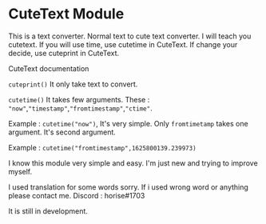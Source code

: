 # CuteText Module

This is a text converter. Normal text to cute text converter. I will teach you cutetext. If you will use time, use cutetime in CuteText. If change your decide, use cuteprint in CuteText.

CuteText documentation

`cuteprint()` It only take text to convert.

`cutetime()` It takes few arguments. These : `"now"`,`"timestamp"`,`"fromtimestamp"`,`"ctime"`. 

Example : `cutetime("now")`, It's very simple. Only `fromtimetamp` takes one argument. It's second argument. 

Example : `cutetime("fromtimestamp",1625800139.239973)` 

I know this module very simple and easy. I'm just new and trying to improve myself. 

I used translation for some words sorry.  If i used wrong word or anything please contact me. Discord : horise#1703


It is still in development.
